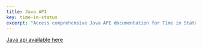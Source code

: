 ```yaml
---
title: Java API
key: time-in-status
excerpt: "Access comprehensive Java API documentation for Time in Status plugin development and integration with custom solutions."
---
```


[Java api available here](/jira/plugins/time-in-status/java/doc/)